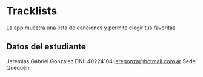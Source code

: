 # Tracklists
La app muestra una lista de canciones y permite elegir tus favoritas
## Datos del estudiante
Jeremias Gabriel Gonzalez
DNI: 40224104
jeregonza@hotmail.com.ar
Sede: Quequén
